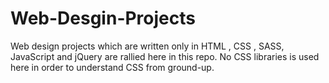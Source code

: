 # Web-Desgin-Projects
Web design projects which are written only in HTML , CSS , SASS, JavaScript and jQuery are rallied here in this repo. No CSS libraries is used here in order to understand CSS from ground-up.
